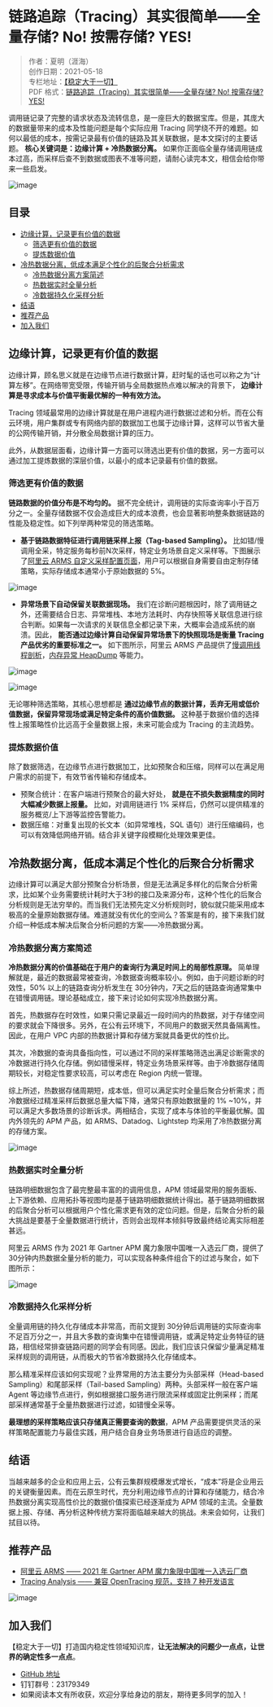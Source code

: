 # 链路追踪（Tracing）其实很简单——全量存储? No! 按需存储? YES!

> 作者：夏明（涯海）    
> 创作日期：2021-05-18  
> 专栏地址：[【稳定大于一切】](https://github.com/StabilityMan/StabilityGuide)  
> PDF 格式：[链路追踪（Tracing）其实很简单——全量存储? No! 按需存储? YES!](https://github.com/StabilityMan/StabilityGuide/blob/master/docs/diagnosis/tracing/pdf/链路追踪（Tracing）其实很简单——全量存储%3FNo!按需存储%3FYES!.pdf)

调用链记录了完整的请求状态及流转信息，是一座巨大的数据宝库。但是，其庞大的数据量带来的成本及性能问题是每个实际应用 Tracing 同学绕不开的难题。如何以最低的成本，按需记录最有价值的链路及其关联数据，是本文探讨的主要话题。 **核心关键词是：边缘计算 + 冷热数据分离。** 如果你正面临全量存储调用链成本过高，而采样后查不到数据或图表不准等问题，请耐心读完本文，相信会给你带来一些启发。

![image](image/全量or按需存储.png)


## 目录
- [边缘计算，记录更有价值的数据](#边缘计算记录更有价值的数据)
	- [筛选更有价值的数据](#筛选更有价值的数据)
	- [提炼数据价值](#提炼数据价值)
- [冷热数据分离，低成本满足个性化的后聚合分析需求](#冷热数据分离低成本满足个性化的后聚合分析需求)
	- [冷热数据分离方案简述](#冷热数据分离方案简述)
	- [热数据实时全量分析](#热数据实时全量分析)
	- [冷数据持久化采样分析](#冷数据持久化采样分析)
- [结语](#结语)
- [推荐产品](#推荐产品)
- [加入我们](#加入我们)


## 边缘计算，记录更有价值的数据
边缘计算，顾名思义就是在边缘节点进行数据计算，赶时髦的话也可以称之为“计算左移”。在网络带宽受限，传输开销与全局数据热点难以解决的背景下， **边缘计算是寻求成本与价值平衡最优解的一种有效方法。**

Tracing 领域最常用的边缘计算就是在用户进程内进行数据过滤和分析。而在公有云环境，用户集群或专有网络内部的数据加工也属于边缘计算，这样可以节省大量的公网传输开销，并分散全局数据计算的压力。

此外，从数据层面看，边缘计算一方面可以筛选出更有价值的数据，另一方面可以通过加工提炼数据的深层价值，以最小的成本记录最有价值的数据。



### 筛选更有价值的数据
**链路数据的价值分布是不均匀的。** 据不完全统计，调用链的实际查询率小于百万分之一。全量存储数据不仅会造成巨大的成本浪费，也会显著影响整条数据链路的性能及稳定性。如下列举两种常见的筛选策略。

* **基于链路数据特征进行调用链采样上报（Tag-based Sampling）。** 比如错/慢调用全采，特定服务每秒前N次采样，特定业务场景自定义采样等。下图展示了[阿里云 ARMS 自定义采样配置页面](https://help.aliyun.com/document_detail/194773.html)，用户可以根据自身需要自由定制存储策略，实际存储成本通常小于原始数据的 5%。

![image](image/精准采样示意图.png)

* **异常场景下自动保留关联数据现场。** 我们在诊断问题根因时，除了调用链之外，还需要结合日志、异常堆栈、本地方法耗时、内存快照等关联信息进行综合判断。如果每一次请求的关联信息全都记录下来，大概率会造成系统的崩溃。因此， **能否通过边缘计算自动保留异常场景下的快照现场是衡量 Tracing 产品优劣的重要标准之一。** 如下图所示，阿里云 ARMS 产品提供了[慢调用线程剖析](https://help.aliyun.com/document_detail/87560.html)，[内存异常 HeapDump](https://help.aliyun.com/document_detail/72191.html) 等能力。

![image](image/线程剖析.png)

![image](image/内存Dump.png)


无论哪种筛选策略，其核心思想都是 **通过边缘节点的数据计算，丢弃无用或低价值数据，保留异常现场或满足特定条件的高价值数据。** 这种基于数据价值的选择性上报策略性价比远高于全量数据上报，未来可能会成为 Tracing 的主流趋势。



### 提炼数据价值
除了数据筛选，在边缘节点进行数据加工，比如预聚合和压缩，同样可以在满足用户需求的前提下，有效节省传输和存储成本。

* 预聚合统计：在客户端进行预聚合的最大好处， **就是在不损失数据精度的同时大幅减少数据上报量。** 比如，对调用链进行 1% 采样后，仍然可以提供精准的服务概览/上下游等监控告警能力。
* 数据压缩：对重复出现的长文本（如异常堆栈，SQL 语句）进行压缩编码，也可以有效降低网络开销。结合非关键字段模糊化处理效果更佳。






## 冷热数据分离，低成本满足个性化的后聚合分析需求
边缘计算可以满足大部分预聚合分析场景，但是无法满足多样化的后聚合分析需求，比如某个业务需要统计耗时大于3秒的接口及来源分布，这种个性化的后聚合分析规则是无法穷举的。而当我们无法预先定义分析规则时，貌似就只能采用成本极高的全量原始数据存储。难道就没有优化的空间么？答案是有的，接下来我们就介绍一种低成本解决后聚合分析问题的方案——冷热数据分离。

### 冷热数据分离方案简述
**冷热数据分离的价值基础在于用户的查询行为满足时间上的局部性原理。** 简单理解就是，最近的数据最常被查询，冷数据查询概率较小。例如，由于问题诊断的时效性，50% 以上的链路查询分析发生在 30分钟内，7天之后的链路查询通常集中在错慢调用链。理论基础成立，接下来讨论如何实现冷热数据分离。

首先，热数据存在时效性，如果只需记录最近一段时间内的热数据，对于存储空间的要求就会下降很多。另外，在公有云环境下，不同用户的数据天然具备隔离性。因此，在用户 VPC 内部的热数据计算和存储方案就具备更优的性价比。

其次，冷数据的查询具备指向性，可以通过不同的采样策略筛选出满足诊断需求的冷数据进行持久化存储。例如错慢采样，特定业务场景采样等。由于冷数据存储周期较长，对稳定性要求较高，可以考虑在 Region 内统一管理。

综上所述，热数据存储周期短，成本低，但可以满足实时全量后聚合分析需求；而冷数据经过精准采样后数据总量大幅下降，通常只有原始数据量的 1% ~10%，并可以满足大多数场景的诊断诉求。两相结合，实现了成本与体验的平衡最优解。国内外领先的 APM 产品，如 ARMS、Datadog、Lightstep 均采用了冷热数据分离的存储方案。

![image](image/冷热数据分离.png)


### 热数据实时全量分析
链路明细数据包含了最完整最丰富的的调用信息，APM 领域最常用的服务面板、上下游依赖、应用拓扑等视图均是基于链路明细数据统计得出。基于链路明细数据的后聚合分析可以根据用户个性化需求更有效的定位问题。但是，后聚合分析的最大挑战是要基于全量数据进行统计，否则会出现样本倾斜导致最终结论离实际相差甚远。

阿里云 ARMS 作为 2021 年 Gartner APM 魔力象限中国唯一入选云厂商，提供了 30分钟内热数据全量分析的能力，可以实现各种条件组合下的过滤与聚合，如下图所示：

![image](image/实时全量分析.png)

### 冷数据持久化采样分析
全量调用链的持久化存储成本非常高，而前文提到 30分钟后调用链的实际查询率不足百万分之一，并且大多数的查询集中在错慢调用链，或满足特定业务特征的链路，相信经常排查链路问题的同学会有同感。因此，我们应该只保留少量满足精准采样规则的调用链，从而极大的节省冷数据持久化存储成本。

那么精准采样应该如何实现呢？业界常用的方法主要分为头部采样（Head-based Sampling）和尾部采样（Tail-based Sampling）两种。头部采样一般在客户端 Agent 等边缘节点进行，例如根据接口服务进行限流采样或固定比例采样；而尾部采样通常基于全量热数据进行过滤，如错慢全采等。

**最理想的采样策略应该只存储真正需要查询的数据**，APM 产品需要提供灵活的采样策略配置能力与最佳实践，用户结合自身业务场景进行自适应的调整。


## 结语
当越来越多的企业和应用上云，公有云集群规模爆发式增长，“成本”将是企业用云的关键衡量因素。而在云原生时代，充分利用边缘节点的计算和存储能力，结合冷热数据分离实现高性价比的数据价值探索已经逐渐成为 APM 领域的主流。全量数据上报、存储、再分析这种传统方案将面临越来越大的挑战。未来会如何，让我们拭目以待。



## 推荐产品
* [阿里云 ARMS —— 2021 年 Gartner APM 魔力象限中国唯一入选云厂商](https://help.aliyun.com/document_detail/42966.html)
* [Tracing Analysis —— 兼容 OpenTracing 规范，支持 7 种开发语言](https://help.aliyun.com/document_detail/90277.html)

![image](image/ARMS链路追踪.png)


## 加入我们
【稳定大于一切】打造国内稳定性领域知识库，**让无法解决的问题少一点点，让世界的确定性多一点点**。

* [GitHub 地址](https://github.com/StabilityMan/StabilityGuide)
* 钉钉群号：23179349
* 如果阅读本文有所收获，欢迎分享给身边的朋友，期待更多同学的加入！

